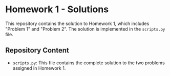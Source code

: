 # Homework 1 - Solutions

This repository contains the solution to Homework 1, which includes "Problem 1" and "Problem 2". The solution is implemented in the `scripts.py` file.

## Repository Content

- `scripts.py`: This file contains the complete solution to the two problems assigned in Homework 1.
